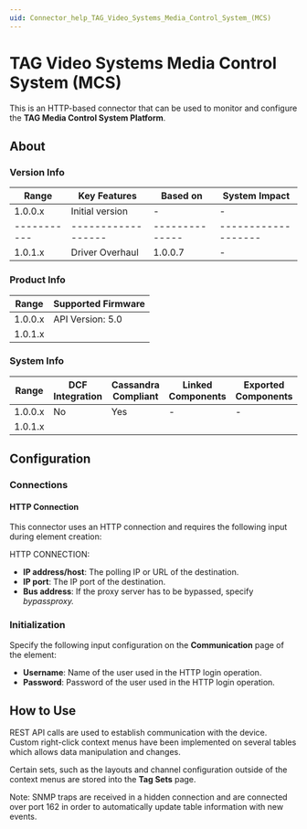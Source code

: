 ```yaml
---
uid: Connector_help_TAG_Video_Systems_Media_Control_System_(MCS)
---
```


# TAG Video Systems Media Control System (MCS)

This is an HTTP-based connector that can be used to monitor and configure the **TAG Media Control System Platform**.

## About

### Version Info

| Range     | Key Features     | Based on     | System Impact     |
|-----------|------------------|--------------|-------------------|
| 1.0.0.x   | Initial version  | -            | -                 |
|-----------|------------------|--------------|-------------------|
| 1.0.1.x   | Driver Overhaul  | 1.0.0.7      | -                 |

### Product Info

| Range     | Supported Firmware     |
|-----------|------------------------|
| 1.0.0.x   | API Version: 5.0       |
| 1.0.1.x   |                        |

### System Info

| Range     | DCF Integration     | Cassandra Compliant     | Linked Components     | Exported Components     |
|-----------|---------------------|-------------------------|-----------------------|-------------------------|
| 1.0.0.x   | No                  | Yes                     | -                     | -                       |
| 1.0.1.x   |                     |                         |                       |                         |

## Configuration

### Connections

#### HTTP Connection

This connector uses an HTTP connection and requires the following input during element creation:

HTTP CONNECTION:

- **IP address/host**: The polling IP or URL of the destination.
- **IP port**: The IP port of the destination.
- **Bus address**: If the proxy server has to be bypassed, specify *bypassproxy.*

### Initialization

Specify the following input configuration on the **Communication** page of the element:

- **Username**: Name of the user used in the HTTP login operation.
- **Password**: Password of the user used in the HTTP login operation.

## How to Use

REST API calls are used to establish communication with the device. Custom right-click context menus have been implemented on several tables which allows data manipulation and changes.

Certain sets, such as the layouts and channel configuration outside of the context menus are stored into the **Tag Sets** page.

Note: SNMP traps are received in a hidden connection and are connected over port 162 in order to automatically update table information with new events.
